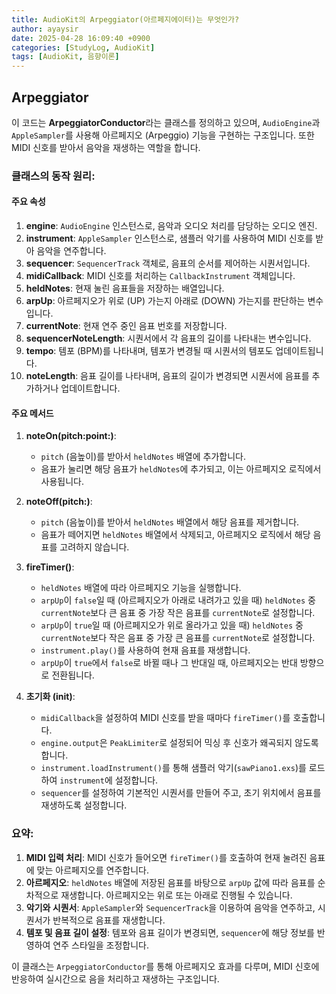 ```yaml
---
title: AudioKit의 Arpeggiator(아르페지에이터)는 무엇인가?
author: ayaysir
date: 2025-04-28 16:09:40 +0900
categories: [StudyLog, AudioKit]
tags: [AudioKit, 음향이론]
---
```


## Arpeggiator

이 코드는 **ArpeggiatorConductor**라는 클래스를 정의하고 있으며, `AudioEngine`과 `AppleSampler`를 사용해 아르페지오 (Arpeggio) 기능을 구현하는 구조입니다. 또한 MIDI 신호를 받아서 음악을 재생하는 역할을 합니다.

### 클래스의 동작 원리:

#### 주요 속성
1. **engine**: `AudioEngine` 인스턴스로, 음악과 오디오 처리를 담당하는 오디오 엔진.
2. **instrument**: `AppleSampler` 인스턴스로, 샘플러 악기를 사용하여 MIDI 신호를 받아 음악을 연주합니다.
3. **sequencer**: `SequencerTrack` 객체로, 음표의 순서를 제어하는 시퀀서입니다.
4. **midiCallback**: MIDI 신호를 처리하는 `CallbackInstrument` 객체입니다.
5. **heldNotes**: 현재 눌린 음표들을 저장하는 배열입니다.
6. **arpUp**: 아르페지오가 위로 (UP) 가는지 아래로 (DOWN) 가는지를 판단하는 변수입니다.
7. **currentNote**: 현재 연주 중인 음표 번호를 저장합니다.
8. **sequencerNoteLength**: 시퀀서에서 각 음표의 길이를 나타내는 변수입니다.
9. **tempo**: 템포 (BPM)를 나타내며, 템포가 변경될 때 시퀀서의 템포도 업데이트됩니다.
10. **noteLength**: 음표 길이를 나타내며, 음표의 길이가 변경되면 시퀀서에 음표를 추가하거나 업데이트합니다.

#### 주요 메서드
1. **noteOn(pitch:point:)**:
   - `pitch` (음높이)를 받아서 `heldNotes` 배열에 추가합니다.
   - 음표가 눌리면 해당 음표가 `heldNotes`에 추가되고, 이는 아르페지오 로직에서 사용됩니다.
  
2. **noteOff(pitch:)**:
   - `pitch` (음높이)를 받아서 `heldNotes` 배열에서 해당 음표를 제거합니다.
   - 음표가 떼어지면 `heldNotes` 배열에서 삭제되고, 아르페지오 로직에서 해당 음표를 고려하지 않습니다.

3. **fireTimer()**:
   - `heldNotes` 배열에 따라 아르페지오 기능을 실행합니다.
   - `arpUp`이 `false`일 때 (아르페지오가 아래로 내려가고 있을 때) `heldNotes` 중 `currentNote`보다 큰 음표 중 가장 작은 음표를 `currentNote`로 설정합니다.
   - `arpUp`이 `true`일 때 (아르페지오가 위로 올라가고 있을 때) `heldNotes` 중 `currentNote`보다 작은 음표 중 가장 큰 음표를 `currentNote`로 설정합니다.
   - `instrument.play()`를 사용하여 현재 음표를 재생합니다.
   - `arpUp`이 `true`에서 `false`로 바뀔 때나 그 반대일 때, 아르페지오는 반대 방향으로 전환됩니다.

4. **초기화 (init)**:
   - `midiCallback`을 설정하여 MIDI 신호를 받을 때마다 `fireTimer()`를 호출합니다.
   - `engine.output`은 `PeakLimiter`로 설정되어 믹싱 후 신호가 왜곡되지 않도록 합니다.
   - `instrument.loadInstrument()`를 통해 샘플러 악기(`sawPiano1.exs`)를 로드하여 `instrument`에 설정합니다.
   - `sequencer`를 설정하여 기본적인 시퀀서를 만들어 주고, 초기 위치에서 음표를 재생하도록 설정합니다.

### 요약:
1. **MIDI 입력 처리**: MIDI 신호가 들어오면 `fireTimer()`를 호출하여 현재 눌려진 음표에 맞는 아르페지오를 연주합니다.
2. **아르페지오**: `heldNotes` 배열에 저장된 음표를 바탕으로 `arpUp` 값에 따라 음표를 순차적으로 재생합니다. 아르페지오는 위로 또는 아래로 진행될 수 있습니다.
3. **악기와 시퀀서**: `AppleSampler`와 `SequencerTrack`을 이용하여 음악을 연주하고, 시퀀서가 반복적으로 음표를 재생합니다.
4. **템포 및 음표 길이 설정**: 템포와 음표 길이가 변경되면, `sequencer`에 해당 정보를 반영하여 연주 스타일을 조정합니다.

이 클래스는 `ArpeggiatorConductor`를 통해 아르페지오 효과를 다루며, MIDI 신호에 반응하여 실시간으로 음을 처리하고 재생하는 구조입니다.

